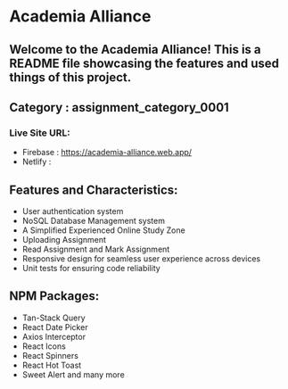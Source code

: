 # Academia Alliance
## Welcome to the Academia Alliance! This is a README file showcasing the features and used things of this project.

## Category : assignment_category_0001

### Live Site URL: 
* Firebase : https://academia-alliance.web.app/ 
* Netlify  : 

## Features and Characteristics:
* User authentication system
* NoSQL Database Management system
* A Simplified Experienced Online Study Zone
* Uploading Assignment
* Read Assignment and Mark Assignment
* Responsive design for seamless user experience across devices
* Unit tests for ensuring code reliability

## NPM Packages:
* Tan-Stack Query
* React Date Picker
* Axios Interceptor
* React Icons
* React Spinners
* React Hot Toast
* Sweet Alert and many more
